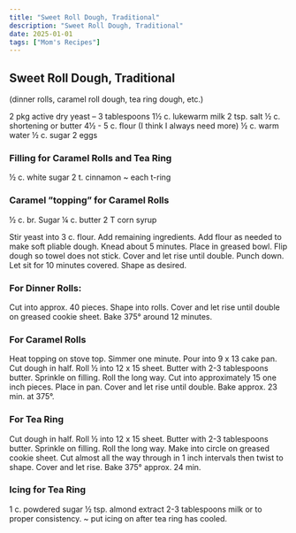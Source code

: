 ```yaml
---
title: "Sweet Roll Dough, Traditional"
description: "Sweet Roll Dough, Traditional"
date: 2025-01-01
tags: ["Mom's Recipes"]
---
```


## Sweet Roll Dough, Traditional
(dinner rolls, caramel roll dough, tea ring dough, etc.)
 
2 pkg active dry yeast – 3 tablespoons
1½ c. lukewarm milk
2 tsp. salt
½ c. shortening or butter
4½ - 5 c. flour (I think I always need more)
½ c. warm water
½ c. sugar
2 eggs
 
### Filling for Caramel Rolls and Tea Ring
½ c. white sugar
2 t. cinnamon
              ~ each t-ring
 
### Caramel ”topping” for Caramel Rolls
½ c. br. Sugar
¼ c. butter
2 T corn syrup
 
Stir yeast into 3 c. flour.  Add remaining ingredients.  Add flour as needed to make soft pliable dough.  Knead about 5 minutes.  Place in greased bowl.  Flip dough so towel does not stick.  Cover and let rise until double.  Punch down.  Let sit for 10 minutes covered.  Shape as desired. 

### For Dinner Rolls: 

Cut into approx. 40 pieces.  Shape into rolls.  Cover and let rise until double on greased cookie sheet.  Bake 375° around 12 minutes. 

### For Caramel Rolls

Heat topping on stove top.  Simmer one minute.  Pour into 9 x 13 cake pan.  Cut dough in half.  Roll ½ into 12 x 15 sheet.  Butter with 2-3 tablespoons butter.  Sprinkle on filling.  Roll the long way.  Cut into approximately 15 one inch pieces.  Place in pan.  Cover and let rise until double.  Bake approx. 23 min. at 375°. 

### For Tea Ring

Cut dough in half.  Roll ½ into 12 x 15 sheet.  Butter with 2-3 tablespoons butter.  Sprinkle on filling.  Roll the long way.  Make into circle on greased cookie sheet.  Cut almost all the way through in 1 inch intervals then twist to shape.  Cover and let rise.  Bake 375° approx. 24 min.

### Icing for Tea Ring

1 c. powdered sugar
½ tsp. almond extract
2-3 tablespoons milk or to proper consistency. 
              ~ put icing on after tea ring has cooled. 
 

